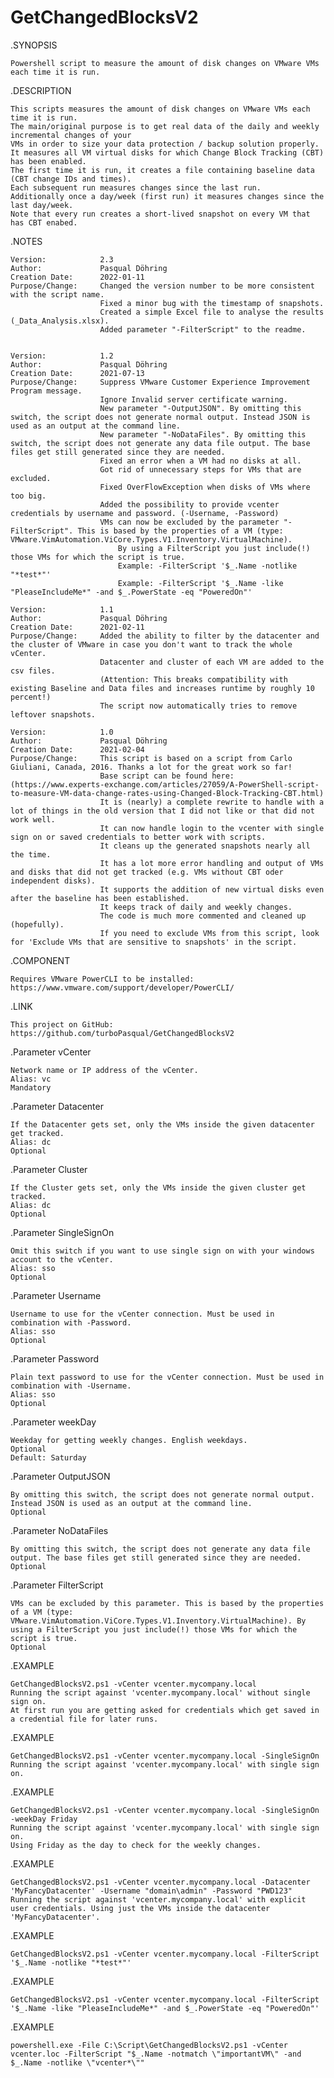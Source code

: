 # GetChangedBlocksV2

.SYNOPSIS

    Powershell script to measure the amount of disk changes on VMware VMs each time it is run.


.DESCRIPTION

    This scripts measures the amount of disk changes on VMware VMs each time it is run.
    The main/original purpose is to get real data of the daily and weekly incremental changes of your
	VMs in order to size your data protection / backup solution properly.
    It measures all VM virtual disks for which Change Block Tracking (CBT) has been enabled.
    The first time it is run, it creates a file containing baseline data (CBT change IDs and times).
    Each subsequent run measures changes since the last run.
    Additionally once a day/week (first run) it measures changes since the last day/week.
    Note that every run creates a short-lived snapshot on every VM that has CBT enabed.


.NOTES

    Version:            2.3
    Author:             Pasqual Döhring
    Creation Date:      2022-01-11
    Purpose/Change:     Changed the version number to be more consistent with the script name.
                        Fixed a minor bug with the timestamp of snapshots.
                        Created a simple Excel file to analyse the results (_Data_Analysis.xlsx).
                        Added parameter "-FilterScript" to the readme.


    Version:            1.2
    Author:             Pasqual Döhring
    Creation Date:      2021-07-13
    Purpose/Change:     Suppress VMware Customer Experience Improvement Program message.
                        Ignore Invalid server certificate warning.
                        New parameter "-OutputJSON". By omitting this switch, the script does not generate normal output. Instead JSON is used as an output at the command line.
                        New parameter "-NoDataFiles". By omitting this switch, the script does not generate any data file output. The base files get still generated since they are needed.
                        Fixed an error when a VM had no disks at all.
                        Got rid of unnecessary steps for VMs that are excluded.
                        Fixed OverFlowException when disks of VMs where too big.
                        Added the possibility to provide vcenter credentials by username and password. (-Username, -Password)
                        VMs can now be excluded by the parameter "-FilterScript". This is based by the properties of a VM (type: VMware.VimAutomation.ViCore.Types.V1.Inventory.VirtualMachine).
                            By using a FilterScript you just include(!) those VMs for which the script is true.
                            Example: -FilterScript '$_.Name -notlike "*test*"'
                            Example: -FilterScript '$_.Name -like "PleaseIncludeMe*" -and $_.PowerState -eq "PoweredOn"'

    Version:            1.1
    Author:             Pasqual Döhring
    Creation Date:      2021-02-11
    Purpose/Change:     Added the ability to filter by the datacenter and the cluster of VMware in case you don't want to track the whole vCenter.
                        Datacenter and cluster of each VM are added to the csv files.
                        (Attention: This breaks compatibility with existing Baseline and Data files and increases runtime by roughly 10 percent!)
                        The script now automatically tries to remove leftover snapshots.

    Version:            1.0
    Author:             Pasqual Döhring
    Creation Date:      2021-02-04
    Purpose/Change:     This script is based on a script from Carlo Giuliani, Canada, 2016. Thanks a lot for the great work so far!
                        Base script can be found here: (https://www.experts-exchange.com/articles/27059/A-PowerShell-script-to-measure-VM-data-change-rates-using-Changed-Block-Tracking-CBT.html)
                        It is (nearly) a complete rewrite to handle with a lot of things in the old version that I did not like or that did not work well.
                        It can now handle login to the vcenter with single sign on or saved credentials to better work with scripts.
                        It cleans up the generated snapshots nearly all the time.
                        It has a lot more error handling and output of VMs and disks that did not get tracked (e.g. VMs without CBT oder independent disks).
                        It supports the addition of new virtual disks even after the baseline has been established.
                        It keeps track of daily and weekly changes.
                        The code is much more commented and cleaned up (hopefully).
                        If you need to exclude VMs from this script, look for 'Exclude VMs that are sensitive to snapshots' in the script.

 
.COMPONENT

    Requires VMware PowerCLI to be installed: https://www.vmware.com/support/developer/PowerCLI/


.LINK

    This project on GitHub: https://github.com/turboPasqual/GetChangedBlocksV2


.Parameter vCenter

    Network name or IP address of the vCenter.
    Alias: vc
    Mandatory


.Parameter Datacenter

    If the Datacenter gets set, only the VMs inside the given datacenter get tracked.
    Alias: dc
    Optional


.Parameter Cluster

    If the Cluster gets set, only the VMs inside the given cluster get tracked.
    Alias: dc
    Optional


.Parameter SingleSignOn

    Omit this switch if you want to use single sign on with your windows account to the vCenter.
    Alias: sso
    Optional


.Parameter Username

    Username to use for the vCenter connection. Must be used in combination with -Password.
    Alias: sso
    Optional


.Parameter Password

    Plain text password to use for the vCenter connection. Must be used in combination with -Username.
    Alias: sso
    Optional


.Parameter weekDay

    Weekday for getting weekly changes. English weekdays.
    Optional
    Default: Saturday


.Parameter OutputJSON

    By omitting this switch, the script does not generate normal output. Instead JSON is used as an output at the command line.
    Optional


.Parameter NoDataFiles

    By omitting this switch, the script does not generate any data file output. The base files get still generated since they are needed.
    Optional


.Parameter FilterScript

    VMs can be excluded by this parameter. This is based by the properties of a VM (type: VMware.VimAutomation.ViCore.Types.V1.Inventory.VirtualMachine). By using a FilterScript you just include(!) those VMs for which the script is true.
    Optional


.EXAMPLE

    GetChangedBlocksV2.ps1 -vCenter vcenter.mycompany.local
    Running the script against 'vcenter.mycompany.local' without single sign on.
    At first run you are getting asked for credentials which get saved in a credential file for later runs.


.EXAMPLE

    GetChangedBlocksV2.ps1 -vCenter vcenter.mycompany.local -SingleSignOn
    Running the script against 'vcenter.mycompany.local' with single sign on.


.EXAMPLE

    GetChangedBlocksV2.ps1 -vCenter vcenter.mycompany.local -SingleSignOn -weekDay Friday
    Running the script against 'vcenter.mycompany.local' with single sign on.
    Using Friday as the day to check for the weekly changes.


.EXAMPLE

    GetChangedBlocksV2.ps1 -vCenter vcenter.mycompany.local -Datacenter 'MyFancyDatacenter' -Username "domain\admin" -Password "PWD123"
    Running the script against 'vcenter.mycompany.local' with explicit user credentials. Using just the VMs inside the datacenter 'MyFancyDatacenter'.


.EXAMPLE

    GetChangedBlocksV2.ps1 -vCenter vcenter.mycompany.local -FilterScript '$_.Name -notlike "*test*"'


.EXAMPLE

    GetChangedBlocksV2.ps1 -vCenter vcenter.mycompany.local -FilterScript '$_.Name -like "PleaseIncludeMe*" -and $_.PowerState -eq "PoweredOn"'


.EXAMPLE

    powershell.exe -File C:\Script\GetChangedBlocksV2.ps1 -vCenter vcenter.loc -FilterScript "$_.Name -notmatch \"importantVM\" -and $_.Name -notlike \"vcenter*\""
